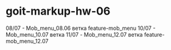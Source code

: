 # goit-markup-hw-06

08/07 - Mob_menu_08.06 ветка feature-mob_menu
10/07 - Mob_menu_10.07 ветка
11/07 - Mob_menu_12.07 ветка feature-mob_menu_12.07
